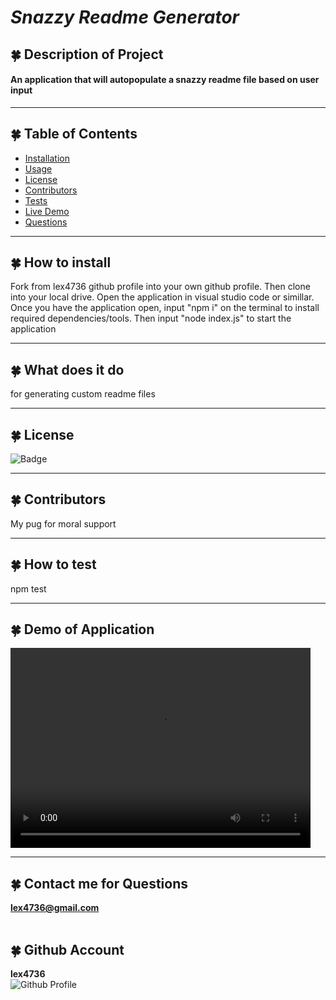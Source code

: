 
  
  # ***Snazzy Readme Generator***

  
## 🍀 Description of Project
  #### An application that will autopopulate a snazzy readme file based on user input

  ----
## 🍀 Table of Contents
  * [Installation](#installation)
  * [Usage](#usage)
  * [License](#license)
  * [Contributors](#contributors)
  * [Tests](#tests)
  * [Live Demo](#demo)
  * [Questions](#email)
  ----
## 🍀 <a id="installation"></a> How to install 
  Fork from lex4736 github profile into your own github profile. Then clone into your local drive. Open the application in visual studio code or simillar. Once you have the application open, input "npm i" on the terminal to install required dependencies/tools. Then input "node index.js" to start the application

  ----
## 🍀 <a id="usage"></a> What does it do 
  for generating custom readme files
 
  ----
## 🍀 <a id="license"></a> License
![Badge](https://img.shields.io/badge/license-MIT-blue)

----
## 🍀 <a id="contributors"></a>Contributors 
My pug for moral support

---- 
## 🍀 <a id="test"></a> How to test 
npm test
 
----
## 🍀 <a id="demo"></a> Demo of Application

<video width="480" height="320" controls="controls">
  <source src="assets\2021-02-05_18-03-25.mp4" type="video/mp4">
</video>

  ----
 ## 🍀 <a id="email"></a> Contact me for Questions 
 **lex4736@gmail.com** 
<br><br>
## 🍀 Github Account
**lex4736**
<br>
![Github Profile](https://avatars.githubusercontent.com/u/71117049?v=4) 


